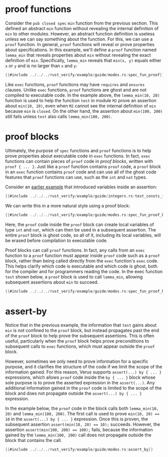 # proof functions

Consider the `pub closed spec` `min` function from the previous section.
This defined an abstract `min` function without revealing the internal
definition of `min` to other modules.
However, an abstract function definition is useless unless we can say something about the function.
For this, we can use a `proof` function.
In general, `proof` functions will reveal or prove properties about specifications.
In this example, we'll define a `proof` function named `lemma_min` that
reveals properties about `min` without revealing the exact definition of `min`.
Specifically, `lemma_min` reveals that `min(x, y)` equals either `x` or `y` and
is no larger than `x` and `y`:

```rust
{{#include ../../../rust_verify/example/guide/modes.rs:spec_fun_proof}}
```

Like `exec` functions, `proof` functions may have `requires` and `ensures` clauses.
Unlike `exec` functions, `proof` functions are ghost and are not compiled to executable code.
In the example above, the `lemma_min(10, 20)` function is used to help the function `test` in module `M2`
prove an assertion about `min(10, 20)`, even when `M2` cannot see the internal definition of `min`
because `min` is `closed`.
On the other hand, the assertion about `min(100, 200)` still fails
unless `test` also calls `lemma_min(100, 200)`.

# proof blocks

Ultimately, the purpose of `spec` functions and `proof` functions is to help prove
properties about executable code in `exec` functions.
In fact, `exec` functions can contain pieces of `proof` code in *proof blocks*,
written with `proof { ... }`.
Just like a `proof` function contains `proof` code,
a `proof` block in an `exec` function contains `proof` code
and can use all of the ghost code features that `proof` functions can use,
such as the `int` and `nat` types.

Consider an [earlier example](integers.md#integer-constants) that introduced
variables inside an assertion:

```rust
{{#include ../../../rust_verify/example/guide/integers.rs:test_consts_infer}}
```

We can write this in a more natural style using a proof block:

```rust
{{#include ../../../rust_verify/example/guide/modes.rs:spec_fun_proof_block1}}
```

Here, the `proof` code inside the `proof` block can create local variables
of type `int` and `nat`,
which can then be used in a subsequent assertion.
The entire `proof` block is ghost code, so all of it, including its local variables,
will be erased before compilation to executable code.

Proof blocks can call `proof` functions.
In fact, any calls from an `exec` function to a `proof` function
must appear inside `proof` code such as a `proof` block,
rather than being called directly from the `exec` function's `exec` code.
This helps clarify which code is executable and which code is ghost,
both for the compiler and for programmers reading the code.
In the exec function `test` shown below,
a `proof` block is used to call `lemma_min`,
allowing subsequent assertions about `min` to succeed.

```rust
{{#include ../../../rust_verify/example/guide/modes.rs:spec_fun_proof_block2}}
```

# assert-by

Notice that in the previous example,
the information that `test` gains about `min`
is not confined to the `proof` block,
but instead propagates past the end of the `proof` block
to help prove the subsequent assertions.
This is often useful,
particularly when the `proof` block helps
prove preconditions to subsequent calls to `exec` functions,
which must appear outside the `proof` block.

However, sometimes we only need to prove information for a specific purpose,
and it clarifies the structure of the code if we limit the scope
of the information gained.
For this reason,
Verus supports `assert(...) by { ... }` expressions,
which allows `proof` code inside the `by { ... }` block whose sole purpose
is to prove the asserted expression in the `assert(...)`.
Any additional information gained in the `proof` code is limited to the scope of the block
and does not propagate outside the `assert(...) by { ... }` expression.

In the example below,
the `proof` code in the block calls both `lemma_min(10, 20)` and `lemma_min(100, 200)`.
The first call is used to prove `min(10, 20) == 10` in the `assert(...) by { ... }` expression.
Once this is proven, the subsequent assertion `assert(min(10, 20) == 10);` succeeds.
However, the assertion `assert(min(100, 200) == 100);` fails,
because the information gained by the `lemma_min(100, 200)` call
does not propagate outside the block that contains the call.

```rust
{{#include ../../../rust_verify/example/guide/modes.rs:assert_by}}
```
